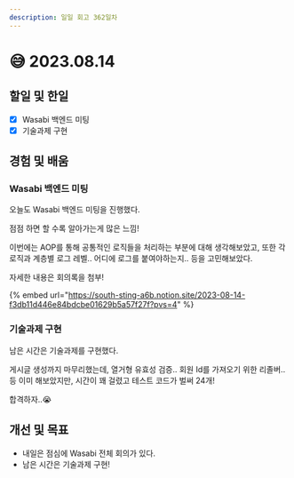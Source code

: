 ```yaml
---
description: 일일 회고 362일차
---
```


# 😅 2023.08.14

## 할일 및 한일&#x20;

* [x] Wasabi 백엔드 미팅&#x20;
* [x] 기술과제 구현&#x20;

## 경험 및 배움&#x20;

### Wasabi 백엔드 미팅&#x20;

오늘도 Wasabi 백엔드 미팅을 진행했다.

점점 하면 할 수록 알아가는게 많은 느낌!

이번에는 AOP를 통해 공통적인 로직들을 처리하는 부분에 대해 생각해보았고, 또한 각 로직과 계층별 로그 레벨.. 어디에 로그를 붙여야하는지.. 등을 고민해보았다.

자세한 내용은 회의록을 첨부!

{% embed url="https://south-sting-a6b.notion.site/2023-08-14-f3db11d446e84bdcbe01629b5a57f27f?pvs=4" %}

### 기술과제 구현&#x20;

남은 시간은 기술과제를 구현했다.

게시글 생성까지 마무리했는데, 열거형 유효성 검증.. 회원 Id를 가져오기 위한 리졸버.. 등 이미 해보았지만, 시간이 꽤 걸렸고 테스트 코드가 벌써 24개!

합격하자..😭



## 개선 및 목표&#x20;

* 내일은 점심에 Wasabi 전체 회의가 있다.&#x20;
* 남은 시간은 기술과제 구현!&#x20;
